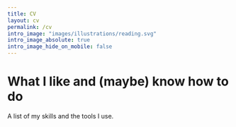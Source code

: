 ```yaml
---
title: CV
layout: cv
permalink: /cv
intro_image: "images/illustrations/reading.svg"
intro_image_absolute: true
intro_image_hide_on_mobile: false
---
```


# What I like and (maybe) know how to do

A list of my skills and the tools I use.